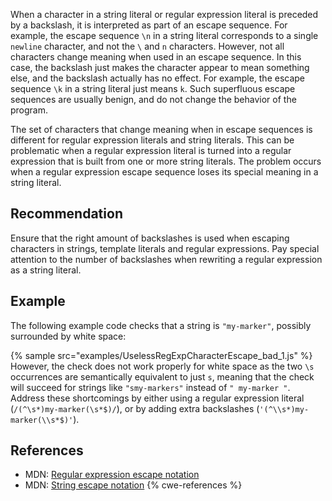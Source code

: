 When a character in a string literal or regular expression literal is preceded by a backslash, it is interpreted as part of an escape sequence. For example, the escape sequence `\n` in a string literal corresponds to a single `newline` character, and not the `\` and `n` characters. However, not all characters change meaning when used in an escape sequence. In this case, the backslash just makes the character appear to mean something else, and the backslash actually has no effect. For example, the escape sequence `\k` in a string literal just means `k`. Such superfluous escape sequences are usually benign, and do not change the behavior of the program.

The set of characters that change meaning when in escape sequences is different for regular expression literals and string literals. This can be problematic when a regular expression literal is turned into a regular expression that is built from one or more string literals. The problem occurs when a regular expression escape sequence loses its special meaning in a string literal.


## Recommendation
Ensure that the right amount of backslashes is used when escaping characters in strings, template literals and regular expressions. Pay special attention to the number of backslashes when rewriting a regular expression as a string literal.


## Example
The following example code checks that a string is `"my-marker"`, possibly surrounded by white space:

{% sample src="examples/UselessRegExpCharacterEscape_bad_1.js" %}
However, the check does not work properly for white space as the two `\s` occurrences are semantically equivalent to just `s`, meaning that the check will succeed for strings like `"smy-markers"` instead of `" my-marker "`. Address these shortcomings by either using a regular expression literal (`/(^\s*)my-marker(\s*$)/`), or by adding extra backslashes (`'(^\\s*)my-marker(\\s*$)'`).


## References
* MDN: [Regular expression escape notation](https://developer.mozilla.org/en-US/docs/Web/JavaScript/Guide/Regular_Expressions#Escaping)
* MDN: [String escape notation](https://developer.mozilla.org/en-US/docs/Web/JavaScript/Reference/Global_Objects/String#Escape_notation)
{% cwe-references %}
